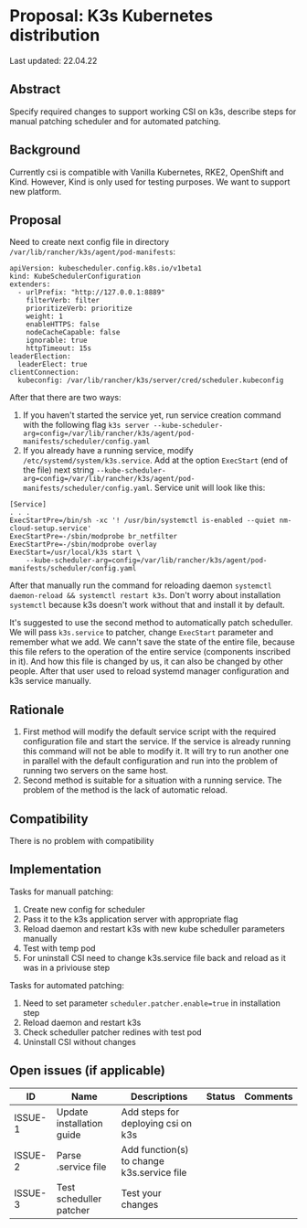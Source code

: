 # Proposal:  K3s Kubernetes distribution 

Last updated: 22.04.22


## Abstract

Specify required changes to support working CSI on k3s, describe steps for manual patching scheduler and for automated patching.  

## Background

Currently csi is compatible with Vanilla Kubernetes, RKE2, OpenShift and Kind. However, Kind is only used for testing purposes. We want to support new platform.  

## Proposal

Need to create next config file in directory `/var/lib/rancher/k3s/agent/pod-manifests`:
```
apiVersion: kubescheduler.config.k8s.io/v1beta1
kind: KubeSchedulerConfiguration
extenders:
  - urlPrefix: "http://127.0.0.1:8889"
    filterVerb: filter
    prioritizeVerb: prioritize
    weight: 1
    enableHTTPS: false
    nodeCacheCapable: false
    ignorable: true
    httpTimeout: 15s
leaderElection:
  leaderElect: true
clientConnection:
  kubeconfig: /var/lib/rancher/k3s/server/cred/scheduler.kubeconfig
```
After that there are two ways:
1. If you haven't started the service yet, run service creation command with the following flag `k3s server --kube-scheduler-arg=config=/var/lib/rancher/k3s/agent/pod-manifests/scheduler/config.yaml`
2. If you already have a running service, modify  `/etc/systemd/system/k3s.service`. Add at the option `ExecStart` (end of the file) next string `--kube-scheduler-arg=config=/var/lib/rancher/k3s/agent/pod-manifests/scheduler/config.yaml`. Service unit will look like this:
```  
[Service]
. . .
ExecStartPre=/bin/sh -xc '! /usr/bin/systemctl is-enabled --quiet nm-cloud-setup.service'
ExecStartPre=-/sbin/modprobe br_netfilter
ExecStartPre=-/sbin/modprobe overlay
ExecStart=/usr/local/k3s start \  
    --kube-scheduler-arg=config=/var/lib/rancher/k3s/agent/pod-manifests/scheduler/config.yaml 
```
After that manually run the command for reloading daemon `systemctl daemon-reload && systemctl restart k3s`. Don't worry about installation `systemctl` because k3s doesn't work without that and install it by default.   

It's suggested to use the second method to automatically patch scheduller. We will pass `k3s.service` to patcher, change `ExecStart` parameter and remember what we add. We cann't save the state of the entire file, because this file refers to the operation of the entire service (components inscribed in it). And how this file is changed by us, it can also be changed by other people. After that user used to reload systemd manager configuration and k3s service manually.  

## Rationale

1. First method will modify the default service script with the required configuration file and start the service. If the service is already running this command will not be able to modify it. It will try to run another one in parallel with the default configuration and run into the problem of running two servers on the same host.
2. Second method is suitable for a situation with a running service. The problem of the method is the lack of automatic reload. 

## Compatibility

There is no problem with compatibility

## Implementation

Tasks for manuall patching:
1.	Create new config for scheduler 
2.	Pass it to the k3s application server with appropriate flag
3.	Reload daemon and restart k3s with new kube scheduller parameters manually 
4.	Test with temp pod
5.  For uninstall CSI need to change k3s.service file back and reload as it was in a priviouse step 

Tasks for automated patching:
1.  Need to set parameter `scheduler.patcher.enable=true` in installation step
2.  Reload daemon and restart k3s
3.  Check scheduller patcher redines with test pod
4.  Uninstall CSI without changes  

## Open issues (if applicable)

| ID      | Name | Descriptions | Status | Comments |
|---------|------|--------------|--------|----------|
| ISSUE-1 | Update installation guide | Add steps for deploying csi on k3s |   |   |
| ISSUE-2 | Parse .service file | Add function(s) to change k3s.service file  |   |   |
| ISSUE-3 | Test scheduller patcher | Test your changes  |   |   |